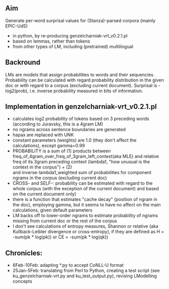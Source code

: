 ## Aim
Generate per-word surprisal values for (Stanza)-parsed corpora (mainly EPIC-UdS)
* in python, by re-producing genzelcharniak-vrt_v0.2.1.pl
* based on lemmas, rather than tokens
* from other types of LM, including (pretrained) multilingual

## Backround
LMs are models that assign probabilities to words and their sequencies.
Probability can be calculated with regard probability distribution in the given doc or with regard to a corpus (excluding current document).
Surprisal is -log2(prob), i.e. inverse probability measured in bits of information.

## Implementation in genzelcharniak-vrt_v0.2.1.pl
* calculates log2 probability of tokens based on 3 preceding words (according to Juravsky, this is a 4gram LM)
* no ngrams across sentence boundaries are generated
* hapax are replaced with UNK
* constant parameters (weights) are 1.0 (they don't affect the calculations), except gamma=0.99
* PROBABILITY is a sum of (1) products between freq_of_4gram_over_freq_of_3gram_left_context(aka MLE) and 
  relative freq of its 3gram preceding context (lambda1, "how unusual is the context in the corpus") + (2)  
  and inverse-lambda1_weighted sum of probabilities for component ngrams in the corpus (excluding current doc)
* CROSS- and SELF-: probability can be estimated with regard to the whole corpus (with the exception of the current document) and based on the current document only)
* there is a function that estimates "cache decay" (position of ngram in the doc), employing gamma, but it seems to have no affect on the main calculations, given default parameters
* LM backs off to lower-order ngrams to estimate probability of ngrams missing from current doc or the rest of the corpus
* I don't see calculations of entropy measures, Shannon or relative (aka Kullback-Leibler divergence or cross-entropy), 
  if they are defined as H = -sum(pk * log(pk)) or CE = -sum(pk * log(qk))

## Chronicles:
* 6Feb-10Feb: adapting *.py to accept CoNLL-U format
* 25Jan-5Feb: translating from Perl to Python, creating a test script (see ku_genzelcharniak-vrt.py and ku_test_output.py), revising LModelling concepts

[//]: # (* 15-25 Jan: understanding available data &#40;inc. expected output&#41; and analysis of the script in and out)

[//]: # (* START: 10 Dec 2022 with setting access to the repository and locating THE perl script)

